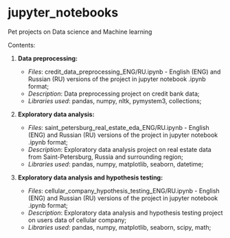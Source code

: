 # jupyter_notebooks
Pet projects on Data science and Machine learning

Contents:

1. **Data preprocessing:**
   - *Files*: credit_data_preprocessing_ENG/RU.ipynb - English (ENG) and Russian (RU) versions of the project in jupyter notebook .ipynb format;
   - *Description*: Data preprocessing project on credit bank data;
   - *Libraries used*: pandas, numpy, nltk, pymystem3, collections;

2. **Exploratory data analysis:**
   - *Files*: saint_petersburg_real_estate_eda_ENG/RU.ipynb - English (ENG) and Russian (RU) versions of the project in jupyter notebook .ipynb format;
   - *Description*: Exploratory data analysis project on real estate data from Saint-Petersburg, Russia and surrounding region;
   - *Libraries used*: pandas, numpy, matplotlib, seaborn, datetime;

3. **Exploratory data analysis and hypothesis testing:**
   - *Files*: cellular_company_hypothesis_testing_ENG/RU.ipynb - English (ENG) and Russian (RU) versions of the project in jupyter notebook .ipynb format;
   - *Description*: Exploratory data analysis and hypothesis testing project on users data of cellular company;
   - *Libraries used*: pandas, numpy, matplotlib, seaborn, scipy, math;
